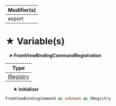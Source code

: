 | Modifier(s)                            |
|----------------------------------------|
| export |

# &#9733; Variable(s)

&nbsp;&nbsp; **&#10148; FromViewBindingCommandRegistration**

| Type                        |
|-----------------------------|
| [IRegistry](/kernel/interface/di/iregistry.md) |

&nbsp;&nbsp;&nbsp;&nbsp;&nbsp; **&#9733; Initializer**

```ts
FromViewBindingCommand as unknown as IRegistry
```